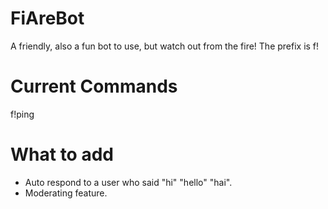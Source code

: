 # FiAreBot
A friendly, also a fun bot to use, but watch out from the fire!
The prefix is f!
# Current Commands
f!ping
# What to add
- Auto respond to a user who said "hi" "hello" "hai".
- Moderating feature.
